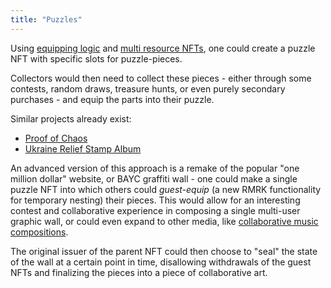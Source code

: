 ```yaml
---
title: "Puzzles"
---
```


Using [equipping logic](/lego25-equippable) and [multi resource NFTs](/lego2-multi-resource), one
could create a puzzle NFT with specific slots for puzzle-pieces.

Collectors would then need to collect these pieces - either through some contests, random draws,
treasure hunts, or even purely secondary purchases - and equip the parts into their puzzle.

Similar projects already exist:

- [Proof of Chaos](https://proofofchaos.app/)
- [Ukraine Relief Stamp Album](https://twitter.com/StampForUkraine)

An advanced version of this approach is a remake of the popular "one million dollar" website, or
BAYC graffiti wall - one could make a single puzzle NFT into which others could _guest-equip_ (a new
RMRK functionality for temporary nesting) their pieces. This would allow for an interesting contest
and collaborative experience in composing a single multi-user graphic wall, or could even expand to
other media, like [collaborative music compositions](/usecases/collabmusic).

The original issuer of the parent NFT could then choose to "seal" the state of the wall at a certain point in time, disallowing withdrawals of the guest NFTs and finalizing the pieces into a piece of collaborative art.